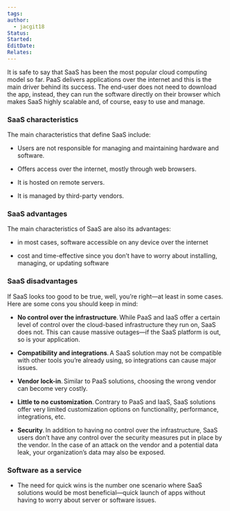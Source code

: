 ```yaml
---
tags: 
author:
  - jacgit18
Status: 
Started: 
EditDate: 
Relates:
---
```

It is safe to say that SaaS has been the most popular cloud computing model so far. PaaS delivers applications over the internet and this is the main driver behind its success. The end-user does not need to download the app, instead, they can run the software directly on their browser which makes SaaS highly scalable and, of course, easy to use and manage.  

### SaaS characteristics 

The main characteristics that define SaaS include: 

-   Users are not responsible for managing and maintaining hardware and software. 
    
-   Offers access over the internet, mostly through web browsers. 
    
-   It is hosted on remote servers. 
    
-   It is managed by third-party vendors.  
    

### SaaS advantages 

The main characteristics of SaaS are also its advantages: 

-   in most cases, software accessible on any device over the internet 
    
-   cost and time-effective since you don’t have to worry about installing, managing, or updating software 
    

### SaaS disadvantages 

If SaaS looks too good to be true, well, you’re right—at least in some cases. Here are some cons you should keep in mind: 

-   **No control over the infrastructure**. While PaaS and IaaS offer a certain level of control over the cloud-based infrastructure they run on, SaaS does not. This can cause massive outages—if the SaaS platform is out, so is your application.  
    
-   **Compatibility and integrations**. A SaaS solution may not be compatible with other tools you’re already using, so integrations can cause major issues.  
    
-   **Vendor lock-in**. Similar to PaaS solutions, choosing the wrong vendor can become very costly.  
    
-   **Little to no customization**. Contrary to PaaS and IaaS, SaaS solutions offer very limited customization options on functionality, performance, integrations, etc.  
    
-   **Security**. In addition to having no control over the infrastructure, SaaS users don’t have any control over the security measures put in place by the vendor. In the case of an attack on the vendor and a potential data leak, your organization’s data may also be exposed.  
    

### Software as a service 

-   The need for quick wins is the number one scenario where SaaS solutions would be most beneficial—quick launch of apps without having to worry about server or software issues.